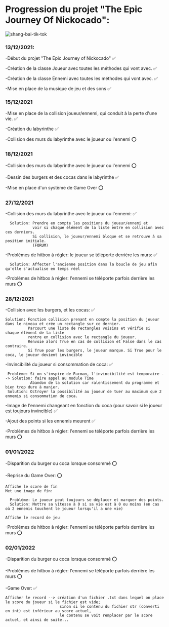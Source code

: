 # Progression du projet "The Epic Journey Of Nickocado":
![shang-bai-tik-tok](https://user-images.githubusercontent.com/90514084/147883984-15281970-8ee2-4591-aaaf-4a575d3c9c84.gif)


### 13/12/2021:

  -Début du projet "The Epic Journey of Nickocado" ✅
  
  -Création de la classe Joueur avec toutes les méthodes qui vont avec. ✅
  
  -Création de la classe Ennemi avec toutes les méthodes qui vont avec. ✅
  
  -Mise en place de la musique de jeu et des sons ✅
  
 
### 15/12/2021 

  -Mise en place de la collision joueur/ennemi, qui conduit à la perte d'une vie. ✅
  
  -Création du labyrinthe ✅
  
  -Collision des murs du labyrinthe avec le joueur ou l'ennemi ⭕
  
  
### 18/12/2021

  -Collision des murs du labyrinthe avec le joueur ou l'ennemi ⭕
  
  -Dessin des burgers et des cocas dans le labyrinthe ✅
  
  -Mise en place d'un système de Game Over ⭕
    
    
### 27/12/2021

  -Collision des murs du labyrinthe avec le joueur ou l'ennemi: ✅
  
      Solution: Prendre en compte les positions du joueur/ennemi et 
                voir si chaque élément de la liste entre en collision avec ces derniers. 
                Si collision, le joueur/ennemi bloque et se retrouve à sa position initiale.
                (FORUM)
       
  -Problèmes de hitbox à régler: le joueur se téléporte derrière les murs: ✅
  
      Solution: Affecter l'ancienne position dans la boucle de jeu afin qu'elle s'actualise en temps réel
      
  -Problèmes de hitbox à régler: l'ennemi se téléporte parfois derrière les murs ⭕
     
     
### 28/12/2021

  -Collision avec les burgers, et les cocas: ✅
  
    Solution: Fonction collision prenant en compte la position du joueur dans le niveau et crée un rectangle sur ce dernier.
              Parcourt une liste de rectangles voisins et vérifie si chaque élément de la liste 
              rentre en collision avec le rectangle du joueur.
              Renvoie alors True en cas de collision et False dans le cas contraire.
              Si True pour les burgers, le joueur marque. Si True pour le coca, le joueur devient invincible
               
  -Invincibilité du joueur si consommation de coca: ✅
  
     Problème: Si on s'inspire de Pacman, l'invincibilité est temporaire --> Solution: faire appel au module Time
               Abandon de la solution car ralentissement du programme et bien trop dure à manier.
     Solution: Octroyer la possibilité au joueur de tuer au maximum que 2 ennemis si consommation de coca.
        
  -Image de l'ennemi changeant en fonction du coca (pour savoir si le joueur est toujours invincible) ✅
  
  -Ajout des points si les ennemis meurent ✅
  
  -Problèmes de hitbox à régler: l'ennemi se téléporte parfois derrière les murs ⭕
  
  
### 01/01/2022 

  -Disparition du burger ou coca lorsque consommé ⭕
  
  -Reprise du Game Over: ⭕
  
    Affiche le score de fin
    Met une image de fin:
    
      Problème: Le joueur peut toujours se déplacer et marquer des points.
      Solution: Mettre sa vitesse à 0 si sa vie est à 0 ou moins (en cas où 2 ennemis touchent le joueur lorsqu'il a une vie)
      
    Affiche le record de jeu
 
 -Problèmes de hitbox à régler: l'ennemi se téléporte parfois derrière les murs ⭕
 
 
### 02/01/2022

  -Disparition du burger ou coca lorsque consommé ⭕
  
  -Problèmes de hitbox à régler: l'ennemi se téléporte parfois derrière les murs ⭕
  
  -Game Over: ✅
  
    Afficher le record --> création d'un fichier .txt dans lequel on place le score du joueur si le fichier est vide; 
                            sinon si le contenu du fichier str (converti en int) est inférieur au score actuel, 
                            le contenu se voit remplacer par le score actuel, et ainsi de suite...
